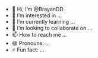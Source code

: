 - 👋 Hi, I’m @BrayanDD
- 👀 I’m interested in ...
- 🌱 I’m currently learning ...
- 💞️ I’m looking to collaborate on ...
- 📫 How to reach me ...
- 😄 Pronouns: ...
- ⚡ Fun fact: ...

<!---
BrayanDD/BrayanDD is a ✨ special ✨ repository because its `README.md` (this file) appears on your GitHub profile.
You can click the Preview link to take a look at your changes.
--->
